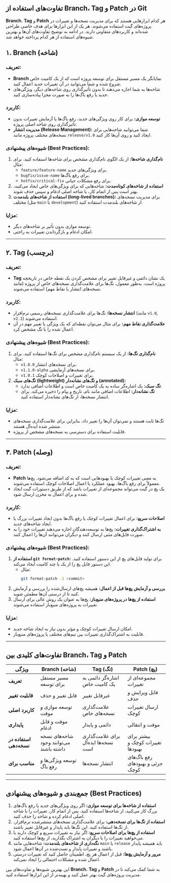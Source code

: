 ## تفاوت‌های استفاده از **Branch**، **Tag** و **Patch** در Git

**Branch**، **Tag** و **Patch** هر کدام ابزارهایی هستند که برای مدیریت نسخه‌ها و تغییرات در پروژه‌های گیت استفاده می‌شوند. هر یک از این ابزارها برای هدف خاصی طراحی شده‌اند و کاربردهای متفاوتی دارند. در ادامه به توضیح تفاوت‌های آن‌ها و بهترین شیوه‌های استفاده از هر کدام پرداخته خواهد شد.

## ۱. **Branch (شاخه)**

### تعریف:

- **Branch** نمایانگر یک مسیر مستقل برای توسعه پروژه است که از یک کامیت خاص شروع شده و شما می‌توانید در آن تغییرات جدید اعمال کنید.
- شاخه‌ها به شما اجازه می‌دهند تا بدون تأثیرگذاری روی شاخه‌های دیگر، ویژگی‌های جدید یا رفع باگ‌ها را به صورت مجزا پیاده‌سازی کنید.

### کاربرد:

- **توسعه موازی:** برای کار روی ویژگی‌های جدید، رفع باگ‌ها یا آزمایش تغییرات بدون تأثیرگذاری روی شاخه اصلی پروژه.
- **مدیریت انتشار (Release Management):** شما می‌توانید شاخه‌هایی برای نسخه‌های مختلف پروژه مانند `release/v1.0` ایجاد کنید و روی آن‌ها کار کنید.

### شیوه‌های پیشنهادی (Best Practices):

1. **نام‌گذاری شاخه‌ها:** از یک الگوی نام‌گذاری مشخص برای شاخه‌ها استفاده کنید. برای مثال:
   - `feature/feature-name` برای ویژگی‌های جدید.
   - `bugfix/issue-name` برای رفع باگ‌ها.
   - `hotfix/critical-fix` برای رفع مشکلات حیاتی.
2. **استفاده از شاخه‌های کوتاه‌مدت:** شاخه‌هایی که برای ویژگی‌های خاص ایجاد می‌کنید، بهتر است پس از اتمام کار، با شاخه اصلی ادغام و سپس حذف شوند.
3. **استفاده از شاخه‌های بلندمدت (long-lived branches):** برای مدیریت نسخه‌های مختلف (مثل `main` یا `development`) از شاخه‌های بلندمدت استفاده کنید.

### مزایا:

- توسعه موازی بدون تأثیر بر شاخه‌های دیگر.
- امکان ادغام و بازگرداندن تغییرات به راحتی.

---

## ۲. **Tag (برچسب)**

### تعریف:

- **Tag** یک نشان دائمی و غیرقابل تغییر برای مشخص کردن یک نقطه خاص در تاریخچه پروژه است. به‌طور معمول، تگ‌ها برای علامت‌گذاری نسخه‌های خاص از پروژه (مانند نسخه‌های انتشار یا نقاط مهم) استفاده می‌شوند.

### کاربرد:

- **انتشار نسخه‌ها:** تگ‌ها برای علامت‌گذاری نسخه‌های رسمی نرم‌افزار (مانند `v1.0`, `v2.1`) استفاده می‌شوند.
- **علامت‌گذاری نقاط مهم:** برای مثال می‌توان نقطه‌ای که یک ویژگی یا تغییر مهم در آن اعمال شده را با تگ مشخص کرد.

### شیوه‌های پیشنهادی (Best Practices):

1. **نام‌گذاری تگ‌ها:** از یک سیستم نام‌گذاری مشخص برای تگ‌ها استفاده کنید. برای مثال:
   - `v1.0.0` برای نسخه‌های انتشار.
   - `v1.1.0-alpha` برای نسخه‌های آزمایشی.
   - `v1.0.1` برای تغییرات و اصلاحات کوچک.
2. **تگ‌های سبک (lightweight) و تگ‌های نشانه‌دار (annotated):**
   - **تگ سبک:** یک اشاره‌گر ساده به یک کامیت خاص است و اطلاعات اضافی ندارد.
   - **تگ نشانه‌دار:** اطلاعات اضافی مانند نام، تاریخ و پیام را ذخیره می‌کند. برای انتشار نسخه‌ها، از تگ‌های نشانه‌دار استفاده کنید.

### مزایا:

- تگ‌ها ثابت هستند و نمی‌توان آن‌ها را تغییر داد، بنابراین برای علامت‌گذاری نسخه‌های منتشر شده ایده‌آل هستند.
- قابلیت استفاده برای دسترسی به نسخه‌های مشخص از پروژه.

---

## ۳. **Patch (وصله)**

### تعریف:

- **Patch** به معنی تغییرات کوچک یا بهبودهایی است که به کد اضافه می‌شود. پچ‌ها معمولاً برای رفع باگ‌ها، بهبود عملکرد یا اعمال اصلاحات کوچک استفاده می‌شوند.
- یک پچ در گیت می‌تواند مجموعه‌ای از تغییرات باشد که از طریق دستورات گیت ایجاد شده و برای اعمال به مخزن ارسال شود.

### کاربرد:

- **اصلاحات سریع:** برای اعمال تغییرات کوچک یا رفع باگ‌ها بدون ایجاد تغییرات بزرگ یا ایجاد شاخه‌های جدید.
- **به اشتراک‌گذاری تغییرات:** پچ‌ها به توسعه‌دهندگان اجازه می‌دهند تغییرات خود را به صورت فایل‌های متنی ارسال کنند و دیگران می‌توانند آن‌ها را اعمال کنند.

### شیوه‌های پیشنهادی (Best Practices):

1. **استفاده از `git format-patch`:** برای تولید فایل‌های پچ از این دستور استفاده کنید. این دستور فایل پچ را از یک یا چند کامیت ایجاد می‌کند.
   - مثال:
     ```bash
     git format-patch -1 <commit>
     ```
2. **بررسی و آزمایش پچ‌ها قبل از اعمال:** همیشه پچ‌های ارسال‌شده را بررسی و آزمایش کنید تا از درستی آن‌ها مطمئن شوید.
3. **استفاده از پچ‌ها در پروژه‌های منبع‌باز:** پچ‌ها به عنوان یک روش عالی برای ارسال تغییرات به پروژه‌های منبع‌باز استفاده می‌شوند.

### مزایا:

- امکان ارسال تغییرات کوچک و مؤثر بدون نیاز به ایجاد شاخه جدید.
- قابلیت به اشتراک‌گذاری تغییرات بین تیم‌های مختلف یا پروژه‌های منبع‌باز.

---

## تفاوت‌های کلیدی بین **Branch**، **Tag** و **Patch**

| ویژگی                   | Branch (شاخه)                            | Tag (تگ)                             | Patch (پچ)                        |
| ----------------------- | ---------------------------------------- | ------------------------------------ | --------------------------------- |
| **تعریف**               | مسیر مستقل برای توسعه                    | اشاره‌گر دائمی به یک کامیت خاص       | مجموعه‌ای از تغییرات              |
| **قابلیت تغییر**        | قابل تغییر و حذف                         | غیرقابل تغییر                        | قابل ویرایش و حذف                 |
| **کاربرد اصلی**         | توسعه موازی و موقت                       | علامت‌گذاری نسخه‌های خاص             | ارسال تغییرات کوچک                |
| **پایداری**             | موقت و قابل ادغام                        | دائمی و پایدار                       | موقت و انتقالی                    |
| **استفاده در نسخه‌دهی** | شاخه‌های نسخه می‌توانند وجود داشته باشند | برای علامت‌گذاری نسخه‌ها ایده‌آل است | بیشتر برای تغییرات کوچک و بهبودها |
| **مناسب برای**          | توسعه ویژگی‌ها و رفع باگ                 | انتشار نسخه‌ها                       | رفع باگ‌های جزئی و بهبودهای کوچک  |

---

## جمع‌بندی و شیوه‌های پیشنهادی (Best Practices)

1. **استفاده از شاخه‌ها برای توسعه موازی:** اگر روی ویژگی‌های جدید یا رفع باگ‌های بزرگ کار می‌کنید، از شاخه‌ها استفاده کنید. پس از اتمام کار، تغییرات را با شاخه اصلی ادغام کرده و شاخه را حذف کنید.
2. **استفاده از تگ‌ها برای نسخه‌دهی:** برای علامت‌گذاری نسخه‌های منتشرشده نرم‌افزار، از تگ‌ها استفاده کنید. این تگ‌ها باید پایدار و غیرقابل تغییر باشند.
3. **استفاده از پچ‌ها برای اصلاحات سریع:** اگر نیاز به تغییرات سریع و کوچک دارید یا می‌خواهید تغییرات را با دیگران به اشتراک بگذارید، از پچ‌ها استفاده کنید.
4. **نگه‌داری از شاخه‌های بلندمدت:** شاخه‌هایی مانند `main` یا `release` باید همیشه پایدار باشند و تغییرات پایدار و تست‌شده در آن‌ها اعمال شود.
5. **مرور و آزمایش پچ‌ها:** قبل از اعمال هر پچ، اطمینان حاصل کنید که تغییرات درستی اعمال شده و مشکلات احتمالی را ایجاد نمی‌کند.

این بهترین شیوه‌ها و تفاوت‌های بین **Branch**، **Tag** و **Patch** به شما کمک می‌کند تا در مدیریت پروژه‌های گیت بهتر عمل کنید و بهینه‌تر از این ابزارها استفاده کنید.
